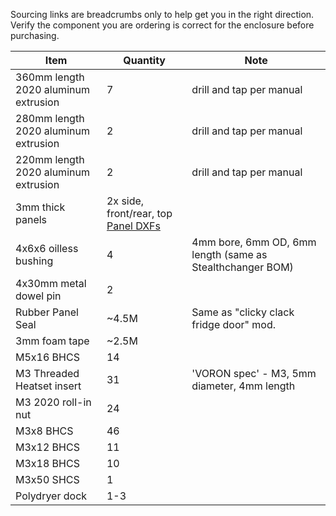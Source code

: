 Sourcing links are breadcrumbs only to help get you in the right direction.  Verify the component you are ordering is correct for the enclosure before purchasing.

| Item | Quantity | Note |
| ---- | -------- | ---- |
| 360mm length 2020 aluminum extrusion | 7 | drill and tap per manual |
| 280mm length 2020 aluminum extrusion | 2 | drill and tap per manual | 
| 220mm length 2020 aluminum extrusion | 2 | drill and tap per manual |
| 3mm thick panels | 2x side, front/rear, top [Panel DXFs](https://github.com/ArmoredTurtle/BoxTurtle-Enclosure/tree/main/Panels)
| 4x6x6 oilless bushing | 4 | 4mm bore, 6mm OD, 6mm length (same as Stealthchanger BOM) 
| 4x30mm metal dowel pin | 2 |  
| Rubber Panel Seal | ~4.5M | Same as "clicky clack fridge door" mod. 
| 3mm foam tape | ~2.5M | 
| M5x16 BHCS | 14 |
| M3 Threaded Heatset insert | 31 | 'VORON spec' - M3, 5mm diameter, 4mm length
| M3 2020 roll-in nut | 24 |
| M3x8 BHCS | 46 |
| M3x12 BHCS | 11 |
| M3x18 BHCS | 10 |
| M3x50 SHCS | 1 |
| Polydryer dock | 1-3 | |
